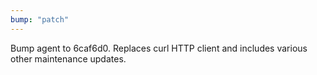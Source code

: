 ```yaml
---
bump: "patch"
---
```


Bump agent to 6caf6d0. Replaces curl HTTP client and includes various other maintenance updates.
